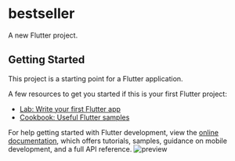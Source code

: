 # bestseller

A new Flutter project.

## Getting Started

This project is a starting point for a Flutter application.

A few resources to get you started if this is your first Flutter project:

- [Lab: Write your first Flutter app](https://docs.flutter.dev/get-started/codelab)
- [Cookbook: Useful Flutter samples](https://docs.flutter.dev/cookbook)

For help getting started with Flutter development, view the
[online documentation](https://docs.flutter.dev/), which offers tutorials,
samples, guidance on mobile development, and a full API reference.
![preview](https://github.com/EngNohaIbraheem/BestSeller/assets/108743395/df3e8c9f-8f5a-412a-be28-aace0a9ce8a7)
